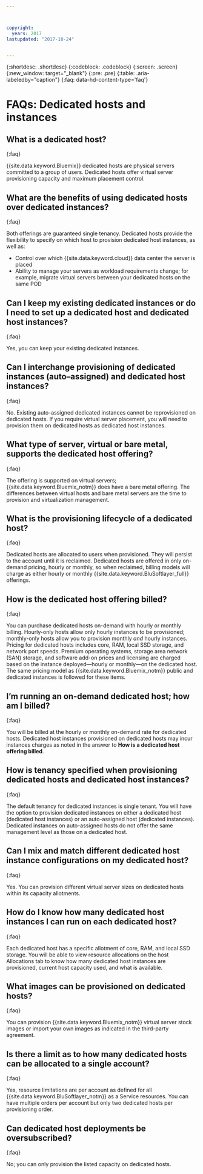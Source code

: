 ```yaml
---



copyright:
  years: 2017
lastupdated: "2017-10-24"


---
```


{:shortdesc: .shortdesc}
{:codeblock: .codeblock}
{:screen: .screen}
{:new_window: target="_blank"}
{:pre: .pre}
{:table: .aria-labeledby="caption"}
{:faq: data-hd-content-type='faq'}


# FAQs: Dedicated hosts and instances

## What is a dedicated host?
{:faq}

{{site.data.keyword.Bluemix}} dedicated hosts are physical servers committed to a group of users. Dedicated hosts offer virtual server provisioning capacity and maximum placement control.

## What are the benefits of using dedicated hosts over dedicated instances?
{:faq}

Both offerings are guaranteed single tenancy. Dedicated hosts provide the flexibility to specify on which host to provision dedicated host instances, as well as: 
   * Control over which {{site.data.keyword.cloud}} data center the server is placed
   * Ability to manage your servers as workload requirements change; for example, migrate virtual servers between your dedicated hosts on the same POD

## Can I keep my existing dedicated instances or do I need to set up a dedicated host and dedicated host instances?
{:faq}

Yes, you can keep your existing dedicated instances. 

## Can I interchange provisioning of dedicated instances (auto–assigned) and dedicated host instances?
{:faq}

No. Existing auto-assigned dedicated instances cannot be reprovisioned on dedicated hosts. If you require virtual server placement, you will need to provision them on dedicated hosts as dedicated host instances.

## What type of server, virtual or bare metal, supports the dedicated host offering?
{:faq}

The offering is supported on virtual servers; {{site.data.keyword.Bluemix_notm}} does have a bare metal offering. The differences between virtual hosts and bare metal servers are the time to provision and virtualization management.

## What is the provisioning lifecycle of a dedicated host?
{:faq}

Dedicated hosts are allocated to users when provisioned. They will persist to the account until it is reclaimed. Dedicated hosts are offered in only on-demand pricing, hourly or monthly, so when reclaimed, billing models will charge as either hourly or monthly {{site.data.keyword.BluSoftlayer_full}} offerings.

## How is the dedicated host offering billed?
{:faq}

You can purchase dedicated hosts on-demand with hourly or monthly billing. Hourly-only hosts allow only hourly instances to be provisioned; monthly-only hosts allow you to provision monthly *and* hourly instances. Pricing for dedicated hosts includes core, RAM, local SSD storage, and network port speeds. Premium operating systems, storage area network (SAN) storage, and software add-on prices and licensing are charged based on the instance deployed—hourly or monthly—on the dedicated host. The same pricing model as {{site.data.keyword.Bluemix_notm}} public and dedicated instances is followed for these items.

## I’m running an on-demand dedicated host; how am I billed?
{:faq}

You will be billed at the hourly or monthly on-demand rate for dedicated hosts. Dedicated host instances provisioned on dedicated hosts may incur instances charges as noted in the answer to **How is a dedicated host offering billed**.

## How is tenancy specified when provisioning dedicated hosts and dedicated host instances?
{:faq}

The default tenancy for dedicated instances is single tenant. You will have the option to provision dedicated instances on either a dedicated host (dedicated host instances) or an auto-assigned host (dedicated instances). Dedicated instances on auto-assigned hosts do not offer the same management level as those on a dedicated host.

## Can I mix and match different dedicated host instance configurations on my dedicated host?
{:faq}

Yes. You can provision different virtual server sizes on dedicated hosts within its capacity allotments.

## How do I know how many dedicated host instances I can run on each dedicated host?
{:faq}

Each dedicated host has a specific allotment of core, RAM, and local SSD storage. You will be able to view resource allocations on the host Allocations tab to know how many dedicated host instances are provisioned, current host capacity used, and what is available.

## What images can be provisioned on dedicated hosts?
{:faq}

You can provision {{site.data.keyword.Bluemix_notm}} virtual server stock images or import your own images as indicated in the third-party agreement.

## Is there a limit as to how many dedicated hosts can be allocated to a single account?
{:faq}

Yes, resource limitations are per account as defined for all {{site.data.keyword.BluSoftlayer_notm}} as a Service resources. You can have multiple orders per account but only two dedicated hosts per provisioning order.

## Can dedicated host deployments be oversubscribed?
{:faq}

No; you can only provision the listed capacity on dedicated hosts.

